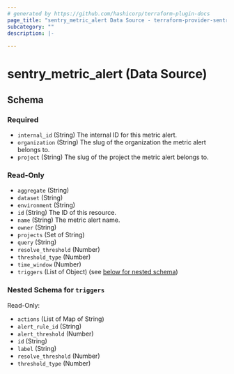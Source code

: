 ```yaml
---
# generated by https://github.com/hashicorp/terraform-plugin-docs
page_title: "sentry_metric_alert Data Source - terraform-provider-sentry"
subcategory: ""
description: |-
  
---
```


# sentry_metric_alert (Data Source)





<!-- schema generated by tfplugindocs -->
## Schema

### Required

- `internal_id` (String) The internal ID for this metric alert.
- `organization` (String) The slug of the organization the metric alert belongs to.
- `project` (String) The slug of the project the metric alert belongs to.

### Read-Only

- `aggregate` (String)
- `dataset` (String)
- `environment` (String)
- `id` (String) The ID of this resource.
- `name` (String) The metric alert name.
- `owner` (String)
- `projects` (Set of String)
- `query` (String)
- `resolve_threshold` (Number)
- `threshold_type` (Number)
- `time_window` (Number)
- `triggers` (List of Object) (see [below for nested schema](#nestedatt--triggers))

<a id="nestedatt--triggers"></a>
### Nested Schema for `triggers`

Read-Only:

- `actions` (List of Map of String)
- `alert_rule_id` (String)
- `alert_threshold` (Number)
- `id` (String)
- `label` (String)
- `resolve_threshold` (Number)
- `threshold_type` (Number)


